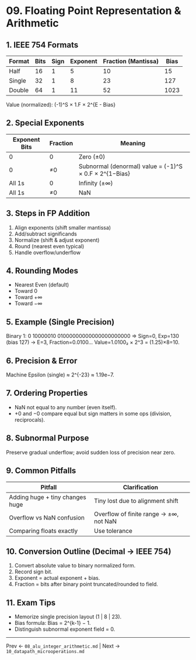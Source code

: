 # 09. Floating Point Representation & Arithmetic

## 1. IEEE 754 Formats
| Format | Bits | Sign | Exponent | Fraction (Mantissa) | Bias |
|--------|------|------|----------|---------------------|------|
| Half | 16 | 1 | 5 | 10 | 15 |
| Single | 32 | 1 | 8 | 23 | 127 |
| Double | 64 | 1 | 11 | 52 | 1023 |

Value (normalized): (-1)^S × 1.F × 2^{E - Bias}

## 2. Special Exponents
| Exponent Bits | Fraction | Meaning |
|---------------|----------|---------|
| 0 | 0 | Zero (±0) |
| 0 | ≠0 | Subnormal (denormal) value = (-1)^S × 0.F × 2^{1−Bias} |
| All 1s | 0 | Infinity (±∞) |
| All 1s | ≠0 | NaN |

## 3. Steps in FP Addition
1. Align exponents (shift smaller mantissa)
2. Add/subtract significands
3. Normalize (shift & adjust exponent)
4. Round (nearest even typical)
5. Handle overflow/underflow

## 4. Rounding Modes
- Nearest Even (default)
- Toward 0
- Toward +∞
- Toward −∞

## 5. Example (Single Precision)
Binary 1: 0 10000010 01000000000000000000000
=> Sign=0, Exp=130 (bias 127) → E=3, Fraction=0.0100… Value=1.0100₂ × 2^3 = (1.25)×8=10.

## 6. Precision & Error
Machine Epsilon (single) ≈ 2^{-23} ≈ 1.19e−7.

## 7. Ordering Properties
- NaN not equal to any number (even itself).
- +0 and −0 compare equal but sign matters in some ops (division, reciprocals).

## 8. Subnormal Purpose
Preserve gradual underflow; avoid sudden loss of precision near zero.

## 9. Common Pitfalls
| Pitfall | Clarification |
|---------|--------------|
| Adding huge + tiny changes huge | Tiny lost due to alignment shift |
| Overflow vs NaN confusion | Overflow of finite range → ±∞, not NaN |
| Comparing floats exactly | Use tolerance |

## 10. Conversion Outline (Decimal → IEEE 754)
1. Convert absolute value to binary normalized form.
2. Record sign bit.
3. Exponent = actual exponent + bias.
4. Fraction = bits after binary point truncated/rounded to field.

## 11. Exam Tips
- Memorize single precision layout (1 | 8 | 23).
- Bias formula: Bias = 2^{k-1} − 1.
- Distinguish subnormal exponent field = 0.

---
Prev ← `08_alu_integer_arithmetic.md` | Next → `10_datapath_microoperations.md`
